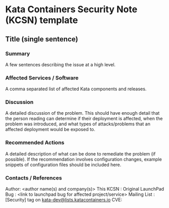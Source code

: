 # Kata Containers Security Note (KCSN) template

Title (single sentence)
---

### Summary ###
A few sentences describing the issue at a high level.

### Affected Services / Software ###
A comma separated list of affected Kata components and releases.

### Discussion ###
A detailed discussion of the problem. This should have enough detail
that the person reading can determine if their deployment is affected,
when the problem was introduced, and what types of attacks/problems that
an affected deployment would be exposed to.

### Recommended Actions ###
A detailed description of what can be done to remediate the problem (if
possible). If the recommendation involves configuration changes,
example snippets of configuration files should be included here.

### Contacts / References ###
Author: <author name(s) and company(s)>
This KCSN : <link to KCSN on documents repo>
Original LaunchPad Bug : <link to launchpad bug for affected project/service>
Mailing List : [Security] tag on kata-dev@lists.katacontainers.io 
CVE: <CVE number if one was filed>
